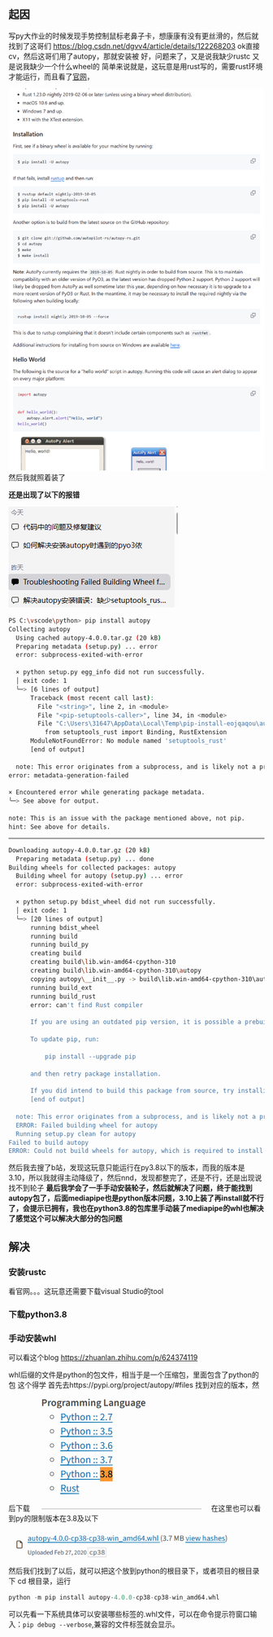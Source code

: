 ## 起因
写py大作业的时候发现手势控制鼠标老鼻子卡，想康康有没有更丝滑的，然后就找到了这哥们
https://blog.csdn.net/dgvv4/article/details/122268203
ok直接cv，然后这哥们用了autopy，那就安装被
好，问题来了，又是说我缺少rustc 又是说我缺少一个什么wheel的
简单来说就是，这玩意是用rust写的，需要rust环境才能运行，而且看了[官网](https://github.com/autopilot-rs/autopy)，

![](images/20240107124825.png)
然后我就照着装了

**还是出现了以下的报错**



![](images/20240107124401.png)

```bash  
PS C:\vscode\python> pip install autopy
Collecting autopy
  Using cached autopy-4.0.0.tar.gz (20 kB)
  Preparing metadata (setup.py) ... error
  error: subprocess-exited-with-error
  
  × python setup.py egg_info did not run successfully.    
  │ exit code: 1
  ╰─> [6 lines of output]
      Traceback (most recent call last):
        File "<string>", line 2, in <module>
        File "<pip-setuptools-caller>", line 34, in <module>
        File "C:\Users\31647\AppData\Local\Temp\pip-install-eojqaqou\autopy_3670b565a9404a3da1bf521f2de792f6\setup.py", line 8, in <module>
          from setuptools_rust import Binding, RustExtension
      ModuleNotFoundError: No module named 'setuptools_rust'
      [end of output]
  
  note: This error originates from a subprocess, and is likely not a problem with pip.
error: metadata-generation-failed

× Encountered error while generating package metadata.    
╰─> See above for output.

note: This is an issue with the package mentioned above, not pip.
hint: See above for details.

```

---
```bash  
Downloading autopy-4.0.0.tar.gz (20 kB)
  Preparing metadata (setup.py) ... done
Building wheels for collected packages: autopy
  Building wheel for autopy (setup.py) ... error
  error: subprocess-exited-with-error

  × python setup.py bdist_wheel did not run successfully. 
  │ exit code: 1
  ╰─> [20 lines of output]
      running bdist_wheel
      running build
      running build_py
      creating build
      creating build\lib.win-amd64-cpython-310
      creating build\lib.win-amd64-cpython-310\autopy     
      copying autopy\__init__.py -> build\lib.win-amd64-cpython-310\autopy
      running build_ext
      running build_rust
      error: can't find Rust compiler
     
      If you are using an outdated pip version, it is possible a prebuilt wheel is available for this package but pip is not able to install from it. Installing from the wheel would avoid the need for a Rust compiler.
     
      To update pip, run:
     
          pip install --upgrade pip
     
      and then retry package installation.
     
      If you did intend to build this package from source, try installing a Rust compiler from your system package manager and ensure it is on the PATH during installation. Alternatively, rustup (available at https://rustup.rs) is the recommended way to download and update the Rust compiler toolchain.
      [end of output]

  note: This error originates from a subprocess, and is likely not a problem with pip.
  ERROR: Failed building wheel for autopy
  Running setup.py clean for autopy
Failed to build autopy
ERROR: Could not build wheels for autopy, which is required to install pyproject.toml-based projects
```

然后我去搜了b站，发现这玩意只能运行在py3.8以下的版本，而我的版本是3.10，所以我就得主动降级了，然后nnd，发现都整完了，还是不行，还是出现说找不到轮子
**最后我学会了一手手动安装轮子，然后就解决了问题，终于能找到autopy包了，后面mediapipe也是python版本问题，3.10上装了再install就不行了，会提示已拥有，我也在python3.8的包库里手动装了mediapipe的whl也解决了感觉这个可以解决大部分的包问题**


## 解决

### 安装rustc 
看官网。。。这玩意还需要下载visual Studio的tool


### 下载python3.8


### 手动安装whl

可以看这个blog https://zhuanlan.zhihu.com/p/624374119

whl后缀的文件是python的包文件，相当于是一个压缩包，里面包含了python的包
这个得学
首先去https://pypi.org/project/autopy/#files 找到对应的版本，然后下载
![](images/20240107125512.png)
在这里也可以看到py的限制版本在3.8及以下
![](images/20240107125559.png)
然后我们找到了以后，就可以把这个放到python的根目录下，或者项目的根目录下
cd 根目录，运行

```python
python -m pip install autopy-4.0.0-cp38-cp38-win_amd64.whl
```
可以先看一下系统具体可以安装哪些标签的.whl文件，可以在命令提示符窗口输入：```pip debug --verbose```,兼容的文件标签就会显示。

